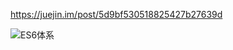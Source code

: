 https://juejin.im/post/5d9bf530518825427b27639d

![ES6体系](E:\Nodejs\es6\data\image\170de4be1318de5e.jpg)
